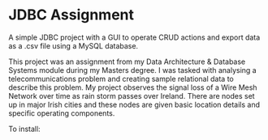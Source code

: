 # JDBC Assignment
A simple JDBC project with a GUI to operate CRUD actions and export data as a .csv file using a MySQL database. 

This project was an assignment from my Data Architecture & Database Systems module during my Masters degree. I was tasked with analysing a telecommunications problem and creating sample relational data to describe this problem. My project observes the signal loss of a Wire Mesh Network over time as rain storm passes over Ireland. There are nodes set up in major Irish cities and these nodes are given basic location details and specific operating components.

To install:
